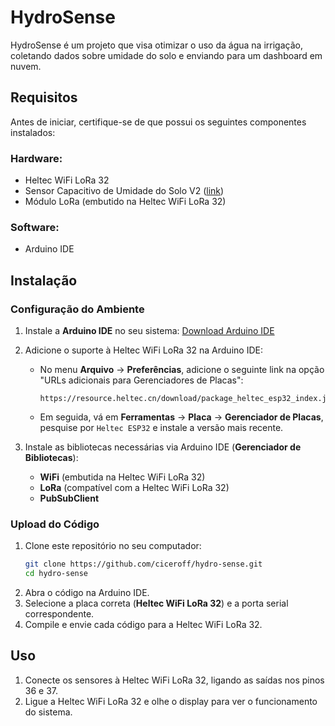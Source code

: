 # HydroSense

HydroSense é um projeto que visa otimizar o uso da água na irrigação, coletando dados sobre umidade do solo e enviando para um dashboard em nuvem.

## Requisitos

Antes de iniciar, certifique-se de que possui os seguintes componentes instalados:

### Hardware:
- Heltec WiFi LoRa 32
- Sensor Capacitivo de Umidade do Solo V2 ([link](https://www.eletrogate.com/sensor-capacitivo-de-umidade-do-solo-v20-com-regulador?utm_source=Site&utm_medium=GoogleMerchant&utm_campaign=GoogleMerchant&utm_source=google&utm_medium=cpc&utm_campaign=[MC4]_[G]_[PMax]_Categorias&utm_content=&utm_term=&gad_source=1&gclid=CjwKCAiAzvC9BhADEiwAEhtlN8NtPbijGBWjFcwPkwnn13-I6cQKkhhd4EW3xzI3SEYRbHvmPfw9HxoC2s0QAvD_BwE))
- Módulo LoRa (embutido na Heltec WiFi LoRa 32)

### Software:
- Arduino IDE

## Instalação

### Configuração do Ambiente
1. Instale a **Arduino IDE** no seu sistema: [Download Arduino IDE](https://www.arduino.cc/en/software)
2. Adicione o suporte à Heltec WiFi LoRa 32 na Arduino IDE:
   - No menu **Arquivo** -> **Preferências**, adicione o seguinte link na opção "URLs adicionais para Gerenciadores de Placas":
     ```
     https://resource.heltec.cn/download/package_heltec_esp32_index.json
     ```
   - Em seguida, vá em **Ferramentas** -> **Placa** -> **Gerenciador de Placas**, pesquise por `Heltec ESP32` e instale a versão mais recente.

3. Instale as bibliotecas necessárias via Arduino IDE (**Gerenciador de Bibliotecas**):
   - **WiFi** (embutida na Heltec WiFi LoRa 32)
   - **LoRa** (compatível com a Heltec WiFi LoRa 32)
   - **PubSubClient**

### Upload do Código
1. Clone este repositório no seu computador:
   ```sh
   git clone https://github.com/ciceroff/hydro-sense.git
   cd hydro-sense
   ```
2. Abra o código na Arduino IDE.
3. Selecione a placa correta (**Heltec WiFi LoRa 32**) e a porta serial correspondente.
4. Compile e envie cada código para a Heltec WiFi LoRa 32.

## Uso

1. Conecte os sensores à Heltec WiFi LoRa 32, ligando as saídas nos pinos 36 e 37.
2. Ligue a Heltec WiFi LoRa 32 e olhe o display para ver o funcionamento do sistema.

